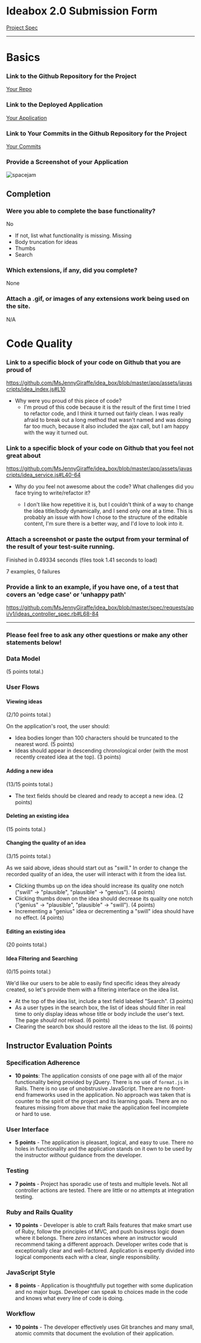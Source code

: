 # Ideabox 2.0 Submission Form
[Project Spec](https://github.com/turingschool/curriculum/blob/master/source/projects/revenge_of_idea_box.markdown)


------

# Basics

### Link to the Github Repository for the Project
[Your Repo](https://github.com/MsJennyGiraffe/idea_box)

### Link to the Deployed Application
[Your Application](http://buckets-of-ideas.herokuapp.com/)

### Link to Your Commits in the Github Repository for the Project
[Your Commits](https://github.com/MsJennyGiraffe/idea_box/commits/master)

### Provide a Screenshot of your Application
![spacejam](http://i67.tinypic.com/m125g.png)

## Completion

### Were you able to complete the base functionality?
No

* If not, list what functionality is missing.
Missing
* Body truncation for ideas
* Thumbs
* Search


### Which extensions, if any, did you complete?
None

### Attach a .gif, or images of any extensions work being used on the site.
N/A

# Code Quality

### Link to a specific block of your code on Github that you are proud of

https://github.com/MsJennyGiraffe/idea_box/blob/master/app/assets/javascripts/idea_index.js#L10

* Why were you proud of this piece of code?
  * I'm proud of this code because it is the result of the first time I tried to refactor code, and I think it turned out fairly clean. I was really afraid to break out a long method that wasn't named and was doing far too much, because it also included the ajax call, but I am happy with the way it turned out.

### Link to a specific block of your code on Github that you feel not great about

https://github.com/MsJennyGiraffe/idea_box/blob/master/app/assets/javascripts/idea_service.js#L40-64

* Why do you feel not awesome about the code? What challenges did you face trying to write/refactor it?

  * I don't like how repetitive it is, but I couldn't think of a way to change the idea title/body dynamically, and I send only one at a time. This is probably an issue with how I chose to the structure of the editable content, I'm sure there is a better way, and I'd love to look into it.

### Attach a screenshot or paste the output from your terminal of the result of your test-suite running.

Finished in 0.49334 seconds (files took 1.41 seconds to load)

7 examples, 0 failures

### Provide a link to an example, if you have one, of a test that covers an 'edge case' or 'unhappy path'

https://github.com/MsJennyGiraffe/idea_box/blob/master/spec/requests/api/v1/ideas_controller_spec.rb#L68-84

-----

### Please feel free to ask any other questions or make any other statements below!

### Data Model

(5 points total.)

### User Flows

#### Viewing ideas

(2/10 points total.)

On the application's root, the user should:


* Idea bodies longer than 100 characters should be truncated to the nearest word. (5 points)
* Ideas should appear in descending chronological order (with the most recently created
  idea at the top). (3 points)

#### Adding a new idea

(13/15 points total.)

* The text fields should be cleared and ready to accept a new idea. (2 points)

#### Deleting an existing idea

(15 points total.)

#### Changing the quality of an idea

(3/15 points total.)

As we said above, ideas should start out as "swill." In order to change the recorded quality of an idea, the user will interact with it from the idea list.


* Clicking thumbs up on the idea should increase its quality one notch ("swill" → "plausible",
  "plausible" → "genius"). (4 points)
* Clicking thumbs down on the idea should decrease its quality one notch ("genius" → "plausible",
  "plausible" → "swill"). (4 points)
* Incrementing a "genius" idea or decrementing a "swill" idea should have no effect. (4 points)

#### Editing an existing idea

(20 points total.)

#### Idea Filtering and Searching

(0/15 points total.)

We'd like our users to be able to easily find specific ideas they already created, so
let's provide them with a filtering interface on the idea list.

* At the top of the idea list, include a text field labeled "Search". (3 points)
* As a user types in the search box, the list of ideas should filter in real time to only display ideas whose title or body include the user's text. The page _should not_ reload. (6 points)
* Clearing the search box should restore all the ideas to the list. (6 points)

## Instructor Evaluation Points

### Specification Adherence

* **10 points**: The application consists of one page with all of the major functionality being provided by jQuery. There is no use of `format.js` in Rails. There is no use of unobstrusive JavaScript. There are no front-end frameworks used in the application. No approach was taken that is counter to the spirit of the project and its learning goals. There are no features missing from above that make the application feel incomplete or hard to use.

### User Interface

* **5 points** - The application is pleasant, logical, and easy to use. There no holes in functionality and the application stands on it own to be used by the instructor _without_ guidance from the developer.

### Testing

* **7 points** - Project has sporadic use of tests and multiple levels. Not all controller actions are tested. There are little or no attempts at integration testing.

### Ruby and Rails Quality

* **10 points** - Developer is able to craft Rails features that make smart use of Ruby, follow the principles of MVC, and push business logic down where it belongs. There _zero_ instances where an instructor would recommend taking a different approach. Developer writes code that is exceptionally clear and well-factored. Application is expertly divided into logical components each with a clear, single responsibility.

### JavaScript Style

* **8 points** - Application is thoughtfully put together with some duplication and no major bugs. Developer can speak to choices made in the code and knows what every line of code is doing.

### Workflow

* **10 points** - The developer effectively uses Git branches and many small, atomic commits that document the evolution of their application.
